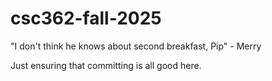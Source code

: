 # csc362-fall-2025
"I don't think he knows about second breakfast, Pip" - Merry

Just ensuring that committing is all good here.
